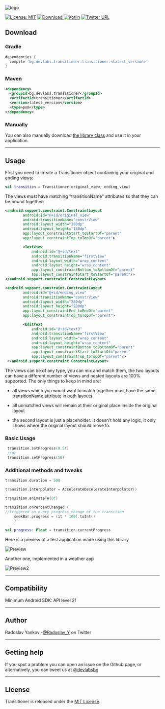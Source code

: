![logo](https://raw.githubusercontent.com/dev-labs-bg/transitioner/master/logo.png)

[![License: MIT](https://img.shields.io/badge/License-MIT-blue.svg)](https://opensource.org/licenses/MIT) [ ![Download](https://api.bintray.com/packages/sstoyanova/flyingfab/flying-fab/images/download.svg?version=0.0.1) ](https://bintray.com/radoslav/maven/transitioner/0.0.1/link)[![Kotlin](https://img.shields.io/badge/kotlin-1.2-blue.svg)](http://kotlinlang.org) [![Twitter URL](https://img.shields.io/badge/twitter-@devlabsbg-blue.svg)](http://twitter.com/devlabsbg)


## Download

### Gradle

```gradle
dependencies {
  compile 'bg.devlabs.transitioner:transitioner:<latest_version>'
}
 ```
 
### Maven
```xml
<dependency>
  <groupId>bg.devlabs.transitioner</groupId>
  <artifactId>transitioner</artifactId>
  <version>latest_version</version>
  <type>pom</type>
</dependency>
```

### Manually

You can also manually download [the library class](https://github.com/dev-labs-bg/transitioner/blob/master/transitioner/src/main/java/bg/devlabs/transitioner/Transitioner.kt) and use it in your application.

---
## Usage

First you need to create a Transitioner object containing your original and ending views:

```kotlin
val transition = Transitioner(original_view, ending_view)
```
  
The views must have matching "transitionName" attributes so that they can be bound together:

```xml
<android.support.constraint.ConstraintLayout
        android:id="@+id/original_view"
        android:transitionName="constrView"
        android:layout_width="180dp"
        android:layout_height="180dp"
        app:layout_constraintStart_toStartOf="parent"
        app:layout_constraintTop_toTopOf="parent">

        <TextView
            android:id="@+id/text"
            android:transitionName="firstView"
            android:layout_width="wrap_content"
            android:layout_height="wrap_content"
            app:layout_constraintBottom_toBottomOf="parent"
            app:layout_constraintStart_toStartOf="parent"/>
</android.support.constraint.ConstraintLayout>

<android.support.constraint.ConstraintLayout
        android:id="@+id/ending_view"
        android:transitionName="constrView"
        android:layout_width="280dp"
        android:layout_height="280dp"
        app:layout_constraintEnd_toEndOf="parent"
        app:layout_constraintTop_toTopOf="parent">

        <EditText
            android:id="@+id/text3"
            android:transitionName="firstView"
            android:layout_width="wrap_content"
            android:layout_height="wrap_content"
            app:layout_constraintBottom_toBottomOf="parent"
            app:layout_constraintStart_toStartOf="parent"
            app:layout_constraintTop_toTopOf="parent"/>
 </android.support.constraint.ConstraintLayout>
```

The views can be of any type, you can mix and match them, the two layouts can have a different number of views and nested layouts are 100% supported. The only things to keep in mind are:

-  all views which you would want to match together must have the same transitionName attribute in both layouts

-  all unmatched views will remain at their original place inside the original layout

-  the second layout is just a placeholder. It doesn't hold any logic, it only shows where the original layout should move to.

### Basic Usage

```kotlin
 transition.setProgress(0.5f)
 //or
 transition.setProgress(50)
```

### Additional methods and tweaks
```kotlin
transition.duration = 500

transition.interpolator = AccelerateDecelerateInterpolator()

transition.animateTo(0f)

transition.onPercentChanged {
//triggered on every progress change of the transition
    seekBar.progress = (it * 100).toInt()
    }
    
val progress: Float = transition.currentProgress

```

Here is a preview of a test application made using this library

![Preview](https://raw.githubusercontent.com/dev-labs-bg/transitioner/master/preview.gif)

Another one, implemented in a weather app

![Preview2](https://raw.githubusercontent.com/dev-labs-bg/transitioner/master/preview2.gif)

---
## Compatibility

Minimum Android SDK: API level 21

---
## Author

Radoslav Yankov -[@Radoslav_Y](https://twitter.com/Radoslav_Y) on Twitter

---
## Getting help

If you spot a problem you can open an issue on the Github page, or alternatively, you can tweet us at [@devlabsbg](https://twitter.com/devlabsbg)

---
## License

Transitioner is released under the [MIT License](https://gitlab.com/SimonaStoyanova/flying-fab/blob/master/LICENSE).
